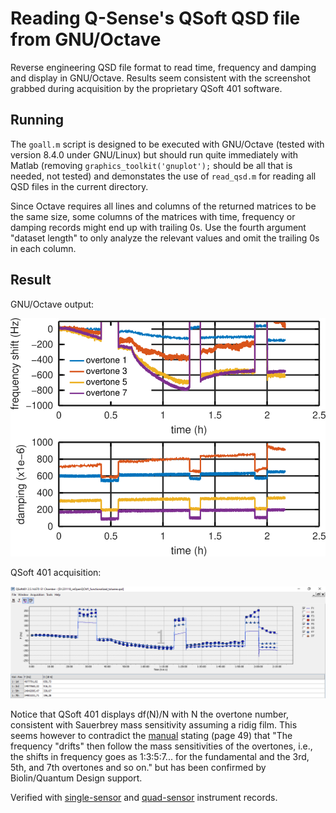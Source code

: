 # Reading Q-Sense's QSoft QSD file from GNU/Octave

Reverse engineering QSD file format to read time, frequency and damping
and display in GNU/Octave. Results seem consistent with the screenshot
grabbed during acquisition by the proprietary QSoft 401 software.

## Running

The ``goall.m`` script is designed to be executed with GNU/Octave (tested
with version 8.4.0 under GNU/Linux) but should run quite immediately with
Matlab (removing ``graphics_toolkit('gnuplot');`` should be all that is needed,
not tested) and demonstates the use of ``read_qsd.m`` for reading all QSD files
in the current directory.

Since Octave requires all lines and columns of the returned matrices to be the 
same size, some columns of the matrices with time, frequency or damping records
might end up with trailing 0s. Use the fourth argument "dataset length" to only
analyze the relevant values and omit the trailing 0s in each column.

## Result

GNU/Octave output:

<img src="goall.png">

QSoft 401 acquisition:

<img src="231118_reOpenQCM1_functionalized_toluene.png">

Notice that QSoft 401 displays df(N)/N with N the overtone number, consistent
with Sauerbrey mass sensitivity assuming a ridig film. This seems however
to contradict the 
[manual](https://warwick.ac.uk/fac/cross_fac/sciencecity/programmes/internal/themes/am2/booking/qcm/e1_operator_manual_-_download_version.pdf)
stating (page 49) that "The frequency "drifts" then follow the mass sensitivities of
the overtones, i.e., the shifts in frequency goes as 1:3:5:7... for the fundamental 
and the 3rd, 5th, and 7th overtones and so on." but has been confirmed by Biolin/Quantum Design
support.

Verified with <a href="https://www.biolinscientific.com/qsense/instrument/qsense-explorer">single-sensor</a> and <a href="https://www.biolinscientific.com/qsense/instruments/qsense-analyzer">quad-sensor</a> instrument records.
